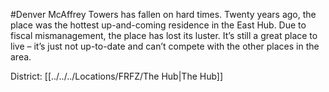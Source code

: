 #Denver 
McAffrey Towers has fallen on hard times. Twenty years ago, the place was the hottest up-and-coming residence in the East Hub. Due to fiscal mismanagement, the place has lost its luster. It’s still a great place to live – it’s just not up-to-date and can’t compete with the other places in the area.

District: [[../../../Locations/FRFZ/The Hub|The Hub]]